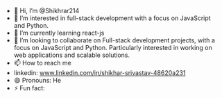 - 👋 Hi, I’m @Shikhrar214
- 👀 I’m interested in full-stack development with a focus on JavaScript and Python.
- 🌱 I’m currently learning react-js
- 💞️ I’m looking to collaborate on Full-stack development projects, with a focus on JavaScript and Python. Particularly interested in working on web applications and scalable solutions.
- 📫 How to reach me
- linkedin: www.linkedin.com/in/shikhar-srivastav-48620a231
- 😄 Pronouns: He
- ⚡ Fun fact: 

<!---
Shikhrar214/Shikhrar214 is a ✨ special ✨ repository because its `README.md` (this file) appears on your GitHub profile.
You can click the Preview link to take a look at your changes.
--->
